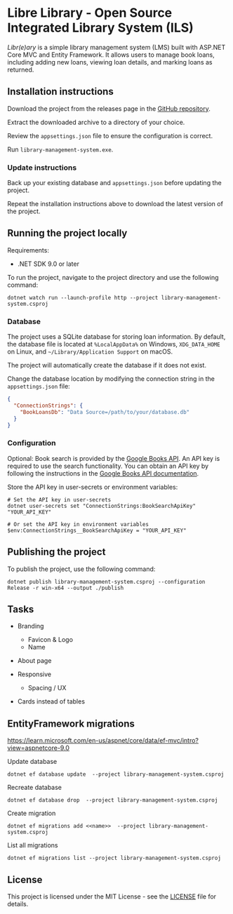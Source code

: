 # Libre Library - Open Source Integrated Library System (ILS)

_Libr(e)ary_ is a simple library management system (LMS) built with ASP.NET Core MVC and Entity Framework. It allows users to manage book loans, including adding new loans, viewing loan details, and marking loans as returned.

## Installation instructions

Download the project from the releases page in the [GitHub repository](https://github.com/yvzn/library-management-system/releases).

Extract the downloaded archive to a directory of your choice.

Review the `appsettings.json` file to ensure the configuration is correct.

Run `library-management-system.exe`.

### Update instructions

Back up your existing database and `appsettings.json` before updating the project.

Repeat the installation instructions above to download the latest version of the project.

## Running the project locally

Requirements:
- .NET SDK 9.0 or later

To run the project, navigate to the project directory and use the following command:

```pwsh
dotnet watch run --launch-profile http --project library-management-system.csproj
```

### Database

The project uses a SQLite database for storing loan information. By default, the database file is located at `%LocalAppData%` on Windows, `XDG_DATA_HOME` on Linux, and `~/Library/Application Support` on macOS.

The project will automatically create the database if it does not exist.

Change the database location by modifying the connection string in the `appsettings.json` file:

```json
{
  "ConnectionStrings": {
    "BookLoansDb": "Data Source=/path/to/your/database.db"
  }
}
```

### Configuration

Optional: Book search is provided by the [Google Books API](https://developers.google.com/books/docs/overview). An API key is required to use the search functionality. You can obtain an API key by following the instructions in the [Google Books API documentation](https://developers.google.com/books/docs/v1/using#APIKey).

Store the API key in user-secrets or environment variables:

```pwsh
# Set the API key in user-secrets
dotnet user-secrets set "ConnectionStrings:BookSearchApiKey" "YOUR_API_KEY"

# Or set the API key in environment variables
$env:ConnectionStrings__BookSearchApiKey = "YOUR_API_KEY"
```

## Publishing the project

To publish the project, use the following command:

```pwsh
dotnet publish library-management-system.csproj --configuration Release -r win-x64 --output ./publish
```

## Tasks

- Branding
	- Favicon & Logo
	- Name

- About page

- Responsive
	- Spacing / UX

- Cards instead of tables

## EntityFramework migrations

<https://learn.microsoft.com/en-us/aspnet/core/data/ef-mvc/intro?view=aspnetcore-9.0>

Update database

```pwsh
dotnet ef database update  --project library-management-system.csproj
```

Recreate database

```pwsh
dotnet ef database drop  --project library-management-system.csproj
```

Create migration

```pwsh
dotnet ef migrations add <<name>>  --project library-management-system.csproj
```

List all migrations

```pwsh
dotnet ef migrations list --project library-management-system.csproj
```

## License

This project is licensed under the MIT License - see the [LICENSE](LICENSE) file for details.
